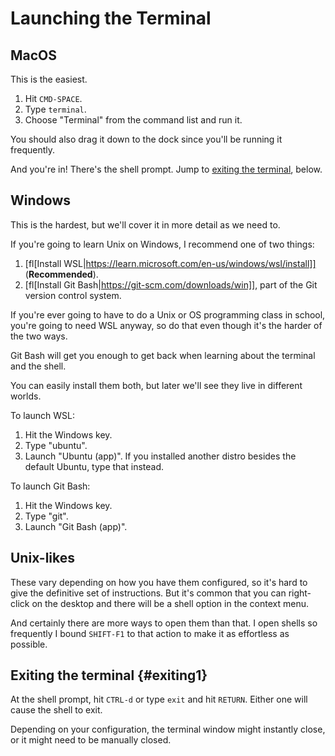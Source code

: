 # Launching the Terminal

## MacOS

This is the easiest.

1. Hit `CMD-SPACE`.
2. Type `terminal`.
3. Choose "Terminal" from the command list and run it.

You should also drag it down to the dock since you'll be running it
frequently.

And you're in! There's the shell prompt. Jump to [exiting the
terminal](#exiting1), below.

## Windows

This is the hardest, but we'll cover it in more detail as we need to.

If you're going to learn Unix on Windows, I recommend one of two things:

1. [fl[Install
   WSL|https://learn.microsoft.com/en-us/windows/wsl/install]]
   (**Recommended**).
2. [fl[Install Git Bash|https://git-scm.com/downloads/win]], part of the
   Git version control system.

If you're ever going to have to do a Unix or OS programming class in
school, you're going to need WSL anyway, so do that even though it's the
harder of the two ways.

Git Bash will get you enough to get back when learning about the
terminal and the shell.

You can easily install them both, but later we'll see they live in
different worlds.

To launch WSL:

1. Hit the Windows key.
2. Type "ubuntu".
3. Launch "Ubuntu (app)". If you installed another distro besides the
   default Ubuntu, type that instead.

To launch Git Bash:

1. Hit the Windows key.
2. Type "git".
3. Launch "Git Bash (app)".

## Unix-likes

These vary depending on how you have them configured, so it's hard to
give the definitive set of instructions. But it's common that you can
right-click on the desktop and there will be a shell option in the
context menu.

And certainly there are more ways to open them than that. I open shells
so frequently I bound `SHIFT-F1` to that action to make it as effortless
as possible.

## Exiting the terminal {#exiting1}

At the shell prompt, hit `CTRL-d` or type `exit` and hit `RETURN`.
Either one will cause the shell to exit.

Depending on your configuration, the terminal window might instantly
close, or it might need to be manually closed.
